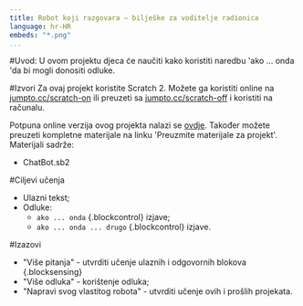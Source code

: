 ```yaml
---
title: Robot koji razgovara — bilješke za voditelje radionica
language: hr-HR
embeds: "*.png"
...
```


#Uvod:
U ovom projektu djeca će naučiti kako koristiti naredbu 'ako ... onda 'da bi mogli donositi odluke.

#Izvori
Za ovaj projekt koristite Scratch 2. Možete ga koristiti online na [jumpto.cc/scratch-on](http://jumpto.cc/scratch-on) ili preuzeti sa [jumpto.cc/scratch-off](http://jumpto.cc/scratch-off) i koristiti na računalu.

Potpuna online verzija ovog projekta nalazi se <a href="http://scratch.mit.edu/projects/26762091/#editor">ovdje</a>. Također možete preuzeti kompletne materijale na linku 'Preuzmite materijale za projekt'. Materijali sadrže:

+ ChatBot.sb2

#Ciljevi učenja
+ Ulazni tekst;
+ Odluke:
	+ `ako ... onda` {.blockcontrol} izjave;
	+ `ako ... onda ... drugo` {.blockcontrol} izjave.

#Izazovi
+ "Više pitanja" - utvrditi učenje ulaznih i odgovornih blokova  {.blocksensing}
+ "Više odluka" - korištenje odluka;
+ "Napravi svog vlastitog robota" - utvrditi učenje ovih i prošlih projekata.
